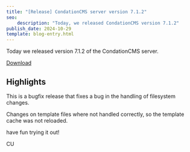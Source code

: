 ```yaml
---
title: "[Release] CondationCMS server version 7.1.2"
seo:
    description: "Today, we released CondationCMS version 7.1.2"
publish_date: 2024-10-29
template: blog-entry.html
---
```


Today we released version 7.1.2 of the CondationCMS server.

[Download](https://github.com/CondationCMS/cms-server/releases/tag/v7.1.2)

## Highlights

This is a bugfix release that fixes a bug in the handling of filesystem changes.

Changes on template files where not handled correctly, so the template cache was not reloaded.

have fun trying it out!

CU
